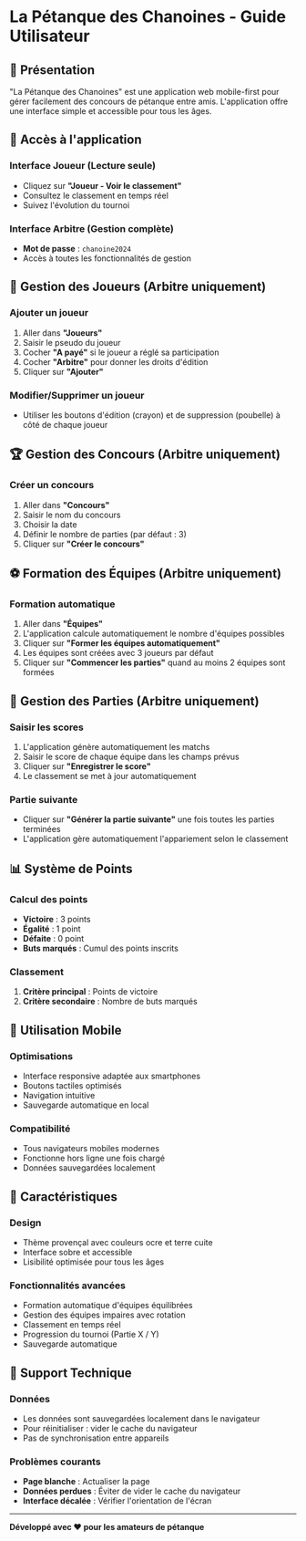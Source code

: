 # La Pétanque des Chanoines - Guide Utilisateur

## 🎯 Présentation

"La Pétanque des Chanoines" est une application web mobile-first pour gérer facilement des concours de pétanque entre amis. L'application offre une interface simple et accessible pour tous les âges.

## 🔐 Accès à l'application

### Interface Joueur (Lecture seule)
- Cliquez sur **"Joueur - Voir le classement"**
- Consultez le classement en temps réel
- Suivez l'évolution du tournoi

### Interface Arbitre (Gestion complète)
- **Mot de passe** : `chanoine2024`
- Accès à toutes les fonctionnalités de gestion

## 👥 Gestion des Joueurs (Arbitre uniquement)

### Ajouter un joueur
1. Aller dans **"Joueurs"**
2. Saisir le pseudo du joueur
3. Cocher **"A payé"** si le joueur a réglé sa participation
4. Cocher **"Arbitre"** pour donner les droits d'édition
5. Cliquer sur **"Ajouter"**

### Modifier/Supprimer un joueur
- Utiliser les boutons d'édition (crayon) et de suppression (poubelle) à côté de chaque joueur

## 🏆 Gestion des Concours (Arbitre uniquement)

### Créer un concours
1. Aller dans **"Concours"**
2. Saisir le nom du concours
3. Choisir la date
4. Définir le nombre de parties (par défaut : 3)
5. Cliquer sur **"Créer le concours"**

## ⚽ Formation des Équipes (Arbitre uniquement)

### Formation automatique
1. Aller dans **"Équipes"**
2. L'application calcule automatiquement le nombre d'équipes possibles
3. Cliquer sur **"Former les équipes automatiquement"**
4. Les équipes sont créées avec 3 joueurs par défaut
5. Cliquer sur **"Commencer les parties"** quand au moins 2 équipes sont formées

## 🎯 Gestion des Parties (Arbitre uniquement)

### Saisir les scores
1. L'application génère automatiquement les matchs
2. Saisir le score de chaque équipe dans les champs prévus
3. Cliquer sur **"Enregistrer le score"**
4. Le classement se met à jour automatiquement

### Partie suivante
- Cliquer sur **"Générer la partie suivante"** une fois toutes les parties terminées
- L'application gère automatiquement l'appariement selon le classement

## 📊 Système de Points

### Calcul des points
- **Victoire** : 3 points
- **Égalité** : 1 point  
- **Défaite** : 0 point
- **Buts marqués** : Cumul des points inscrits

### Classement
1. **Critère principal** : Points de victoire
2. **Critère secondaire** : Nombre de buts marqués

## 📱 Utilisation Mobile

### Optimisations
- Interface responsive adaptée aux smartphones
- Boutons tactiles optimisés
- Navigation intuitive
- Sauvegarde automatique en local

### Compatibilité
- Tous navigateurs mobiles modernes
- Fonctionne hors ligne une fois chargé
- Données sauvegardées localement

## 🎨 Caractéristiques

### Design
- Thème provençal avec couleurs ocre et terre cuite
- Interface sobre et accessible
- Lisibilité optimisée pour tous les âges

### Fonctionnalités avancées
- Formation automatique d'équipes équilibrées
- Gestion des équipes impaires avec rotation
- Classement en temps réel
- Progression du tournoi (Partie X / Y)
- Sauvegarde automatique

## 🔧 Support Technique

### Données
- Les données sont sauvegardées localement dans le navigateur
- Pour réinitialiser : vider le cache du navigateur
- Pas de synchronisation entre appareils

### Problèmes courants
- **Page blanche** : Actualiser la page
- **Données perdues** : Éviter de vider le cache du navigateur
- **Interface décalée** : Vérifier l'orientation de l'écran

---

**Développé avec ❤️ pour les amateurs de pétanque**

